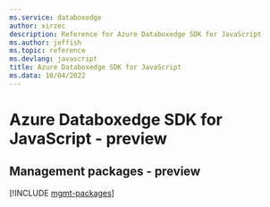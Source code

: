 ```yaml
---
ms.service: databoxedge
author: xirzec
description: Reference for Azure Databoxedge SDK for JavaScript
ms.author: jeffish
ms.topic: reference
ms.devlang: javascript
title: Azure Databoxedge SDK for JavaScript
ms.data: 10/04/2022
---
```

# Azure Databoxedge SDK for JavaScript - preview

## Management packages - preview
[!INCLUDE [mgmt-packages](databoxedge-mgmt-index.md)]
